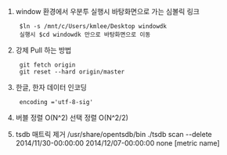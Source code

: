 1. window 환경에서 우분투 실행시 바탕화면으로 가는 심볼릭 링크

        $ln -s /mnt/c/Users/kmlee/Desktop windowdk
        실행시 $cd windowdk 만으로 바탕화면으로 이동


2. 강제 Pull 하는 방법

        git fetch origin
        git reset --hard origin/master

3. 한글, 한자 데이터 인코딩

        encoding ='utf-8-sig'

4. 버블 정렬 O(N^2)
   선택 정렬 O(N^2/2)

5. tsdb 매트릭 제거
/usr/share/opentsdb/bin
./tsdb scan --delete 2014/11/30-00:00:00 2014/12/07-00:00:00 none [metric name]
